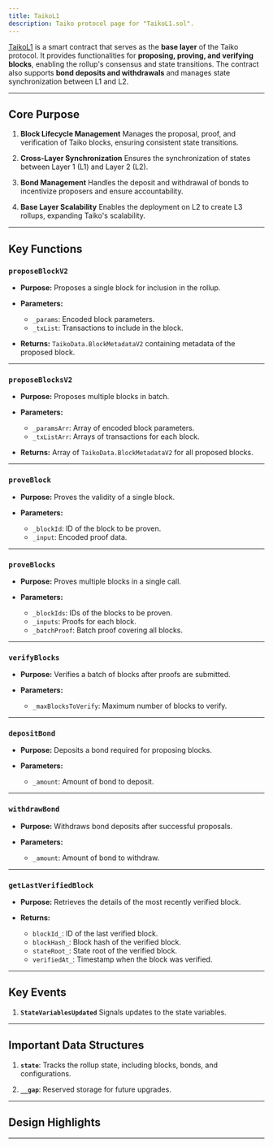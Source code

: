 ```yaml
---
title: TaikoL1
description: Taiko protocol page for "TaikoL1.sol".
---
```


[TaikoL1](https://github.com/taikoxyz/taiko-mono/blob/main/packages/protocol/contracts/layer1/based/TaikoL1.sol) is a smart contract that serves as the **base layer** of the Taiko protocol. It provides functionalities for **proposing, proving, and verifying blocks**, enabling the rollup's consensus and state transitions. The contract also supports **bond deposits and withdrawals** and manages state synchronization between L1 and L2.

---

## Core Purpose

1. **Block Lifecycle Management**
   Manages the proposal, proof, and verification of Taiko blocks, ensuring consistent state transitions.

2. **Cross-Layer Synchronization**
   Ensures the synchronization of states between Layer 1 (L1) and Layer 2 (L2).

3. **Bond Management**
   Handles the deposit and withdrawal of bonds to incentivize proposers and ensure accountability.

4. **Base Layer Scalability**
   Enables the deployment on L2 to create L3 rollups, expanding Taiko's scalability.

---

## Key Functions

### `proposeBlockV2`

- **Purpose:**
  Proposes a single block for inclusion in the rollup.

- **Parameters:**

  - `_params`: Encoded block parameters.
  - `_txList`: Transactions to include in the block.

- **Returns:**
  `TaikoData.BlockMetadataV2` containing metadata of the proposed block.

---

### `proposeBlocksV2`

- **Purpose:**
  Proposes multiple blocks in batch.

- **Parameters:**

  - `_paramsArr`: Array of encoded block parameters.
  - `_txListArr`: Arrays of transactions for each block.

- **Returns:**
  Array of `TaikoData.BlockMetadataV2` for all proposed blocks.

---

### `proveBlock`

- **Purpose:**
  Proves the validity of a single block.

- **Parameters:**
  - `_blockId`: ID of the block to be proven.
  - `_input`: Encoded proof data.

---

### `proveBlocks`

- **Purpose:**
  Proves multiple blocks in a single call.

- **Parameters:**
  - `_blockIds`: IDs of the blocks to be proven.
  - `_inputs`: Proofs for each block.
  - `_batchProof`: Batch proof covering all blocks.

---

### `verifyBlocks`

- **Purpose:**
  Verifies a batch of blocks after proofs are submitted.

- **Parameters:**
  - `_maxBlocksToVerify`: Maximum number of blocks to verify.

---

### `depositBond`

- **Purpose:**
  Deposits a bond required for proposing blocks.

- **Parameters:**
  - `_amount`: Amount of bond to deposit.

---

### `withdrawBond`

- **Purpose:**
  Withdraws bond deposits after successful proposals.

- **Parameters:**
  - `_amount`: Amount of bond to withdraw.

---

### `getLastVerifiedBlock`

- **Purpose:**
  Retrieves the details of the most recently verified block.

- **Returns:**
  - `blockId_`: ID of the last verified block.
  - `blockHash_`: Block hash of the verified block.
  - `stateRoot_`: State root of the verified block.
  - `verifiedAt_`: Timestamp when the block was verified.

---

## Key Events

1. **`StateVariablesUpdated`**
   Signals updates to the state variables.

---

## Important Data Structures

1. **`state`**:
   Tracks the rollup state, including blocks, bonds, and configurations.

2. **`__gap`**:
   Reserved storage for future upgrades.

---

## Design Highlights

---
